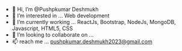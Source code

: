 - 👋 Hi, I’m @Pushpkumar Deshmukh 
- 👀 I’m interested in ... Web development
- 🌱 I’m currently working ... ReactJs, Bootstrap, NodeJs, MongoDB, Javascript, HTML5, CSS
- 💞️ I’m looking to collaborate on ...
- 📫 reach me ... pushpkumar.deshmukh2023@gmail.com

<!---
Pushpkumar-Deshmukh2023/Pushpkumar-Deshmukh2023 is a ✨ special ✨ repository because its `README.md` (this file) appears on your GitHub profile.
You can click the Preview link to take a look at your changes.
--->
